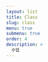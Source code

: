 ```yaml
---
layout: list
title: Class
slug: class
menu: true
submenu: true
order: 4
description: >
  수업  
---
```

